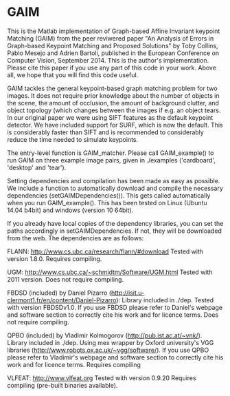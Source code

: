 # GAIM
This is the Matlab implementation of Graph-based Affine Invariant keypoint Matching (GAIM) from the peer reviwered paper "An Analysis of Errors in Graph-based Keypoint Matching and Proposed Solutions" by Toby Collins, Pablo Mesejo and Adrien Bartoli, published in the European Conference on Computer Vision, September 2014. This is the author's implementation. Please cite this paper if you use any part of this code in your work. Above all, we hope that you will find this code useful.

GAIM tackles the general keypoint-based graph matching problem for two images. It does not require prior knowledge about the number of objects in the scene, the amount of occlusion, the amount of background clutter, and object topology (which changes 
between the images if e.g. an object tears. In our original paper we were using SIFT features as the default keypoint detector. We have included support for SURF, which is now the default. This is considerably faster than SIFT and is recommended to considerably reduce the time needed to simulate keypoints.

The entry-level function is GAIM_matcher. Please call GAIM_example() to run GAIM on three example image pairs, given in ./examples ('cardboard', 'desktop' and 'tear').

Setting dependencies and compilation has been made as easy as possible. We include a function to automatically download and compile the necessary dependencies (setGAIMDependencies()). This gets called automatically when you run GAIM_example(). This has been tested on Linux (Ubuntu 14.04 b4bit) and windows (version 10 64bit).

If you already have local copies of the dependency libraries, you can set the paths accordingly in setGAIMDependencies. If not, they will be downloaded from the web. The dependencies are as follows:


 FLANN: http://www.cs.ubc.ca/research/flann/#download
           Tested with version 1.8.0.
           Requires compiling.

 UGM: http://www.cs.ubc.ca/~schmidtm/Software/UGM.html
           Tested with 2011 version.
           Does not require compiling.

 FBDSD (included) by Daniel Pizarro (http://isit.u-clermont1.fr/en/content/Daniel-Pizarro): Library included in ./dep.
           Tested with version FBDSDv1.0. If you use FBDSD please refer to Daniel's webpage and
           software section to correctly cite his work and for licence terms.
           Does not require compiling.

 QPBO (included) by Vladimir Kolmogorov (http://pub.ist.ac.at/~vnk/). Library included in ./dep. Using mex
           wrapper by Oxford university's VGG libraries (http://www.robots.ox.ac.uk/~vgg/software/).
           If you use QPBO please refer to Vladimir's webpage and software section to correctly cite his
           work and for licence terms.
           Requires compiling

 VLFEAT:   http://www.vlfeat.org
           Tested with version 0.9.20
           Requires compiling (pre-built binaries available).
